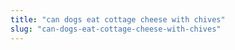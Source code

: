 ```yaml
---
title: "can dogs eat cottage cheese with chives"
slug: "can-dogs-eat-cottage-cheese-with-chives"
---
```


